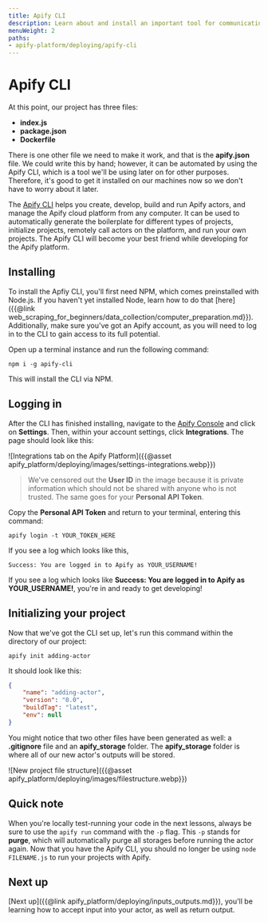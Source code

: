 ```yaml
---
title: Apify CLI
description: Learn about and install an important tool for communicating with your Apify projects and the Apify platform from your terminal - the Apify CLI.
menuWeight: 2
paths:
- apify-platform/deploying/apify-cli
---
```


# [](#the-cli) Apify CLI

At this point, our project has three files:

- **index.js**
- **package.json**
- **Dockerfile**

There is one other file we need to make it work, and that is the **apify.json** file. We could write this by hand; however, it can be automated by using the Apify CLI, which is a tool we'll be using later on for other purposes. Therefore, it's good to get it installed on our machines now so we don't have to worry about it later.

The [Apify CLI](https://docs.apify.com/cli) helps you create, develop, build and run Apify actors, and manage the Apify cloud platform from any computer. It can be used to automatically generate the boilerplate for different types of projects, initialize projects, remotely call actors on the platform, and run your own projects. The Apify CLI will become your best friend while developing for the Apify platform.

## [](#installing) Installing

To install the Apfiy CLI, you'll first need NPM, which comes preinstalled with Node.js. If you haven't yet installed Node, learn how to do that [here]({{@link web_scraping_for_beginners/data_collection/computer_preparation.md}}). Additionally, make sure you've got an Apify account, as you will need to log in to the CLI to gain access to its full potential.

Open up a terminal instance and run the following command:

```shell
npm i -g apify-cli
```

This will install the CLI via NPM.

## [](#logging-in) Logging in

After the CLI has finished installing, navigate to the [Apify Console](https://console.apify.com) and click on **Settings**. Then, within your account settings, click **Integrations**. The page should look like this:

![Integrations tab on the Apify Platform]({{@asset apify_platform/deploying/images/settings-integrations.webp}})

> We've censored out the **User ID** in the image because it is private information which should not be shared with anyone who is not trusted. The same goes for your **Personal API Token**.

Copy the **Personal API Token** and return to your terminal, entering this command:

```shell
apify login -t YOUR_TOKEN_HERE
```

If you see a log which looks like this,

```text
Success: You are logged in to Apify as YOUR_USERNAME!
```

If you see a log which looks like **Success: You are logged in to Apify as YOUR_USERNAME!**, you're in and ready to get developing!

## [](#initializing) Initializing your project

Now that we've got the CLI set up, let's run this command within the directory of our project:

```shell
apify init adding-actor
```

It should look like this:

```JSON
{
    "name": "adding-actor",
    "version": "0.0",
    "buildTag": "latest",
    "env": null
}
```

You might notice that two other files have been generated as well: a **.gitignore** file and an **apify_storage** folder. The **apify_storage** folder is where all of our new actor's outputs will be stored.

![New project file structure]({{@asset apify_platform/deploying/images/filestructure.webp}})

## [](#quick-note) Quick note

When you're locally test-running your code in the next lessons, always be sure to use the `apify run` command with the `-p` flag. This `-p` stands for **purge**, which will automatically purge all storages before running the actor again. Now that you have the Apify CLI, you should no longer be using `node FILENAME.js` to run your projects with Apify.

## [](#next) Next up

[Next up]({{@link apify_platform/deploying/inputs_outputs.md}}), you'll be learning how to accept input into your actor, as well as return output.
